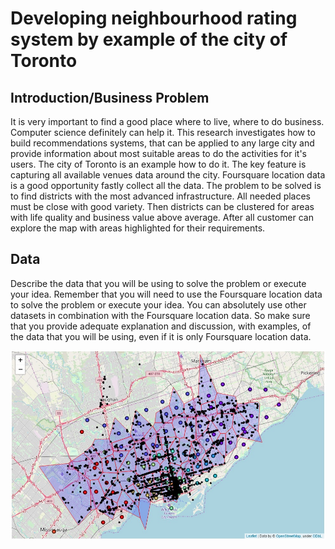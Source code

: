 # Developing neighbourhood rating system by example of the city of Toronto

## Introduction/Business Problem

It is very important to find a good place where to live, where to do business. Computer science definitely can help it. This research investigates how to build recommendations systems, that can be applied to any large city and provide information about most suitable areas to do the activities for it's users. The city of Toronto is an example how to do it. The key feature is capturing all available venues data around the city. Foursquare location data is a good opportunity fastly collect all the data. The problem to be solved is to find districts with the most advanced infrastructure. All needed places must be close with good variety. Then districts can be clustered for areas with life quality and business value above average. After all customer can explore the map with areas highlighted for their requirements.

## Data


Describe the data that you will be using to solve the problem or execute your idea. Remember that you will need to use the Foursquare location data to solve the problem or execute your idea. You can absolutely use other datasets in combination with the Foursquare location data. So make sure that you provide adequate explanation and discussion, with examples, of the data that you will be using, even if it is only Foursquare location data.

![Map of Toronto](/Toronto_map.jpg)
